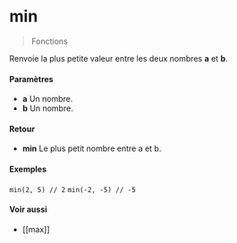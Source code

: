 # min
> Fonctions

Renvoie la plus petite valeur entre les deux nombres **a** et **b**.

#### Paramètres

- **a** Un nombre.
- **b** Un nombre.

#### Retour

- **min** Le plus petit nombre entre a et b.

#### Exemples

`min(2, 5) // 2`
`min(-2, -5) // -5`

#### Voir aussi

- [[max]]